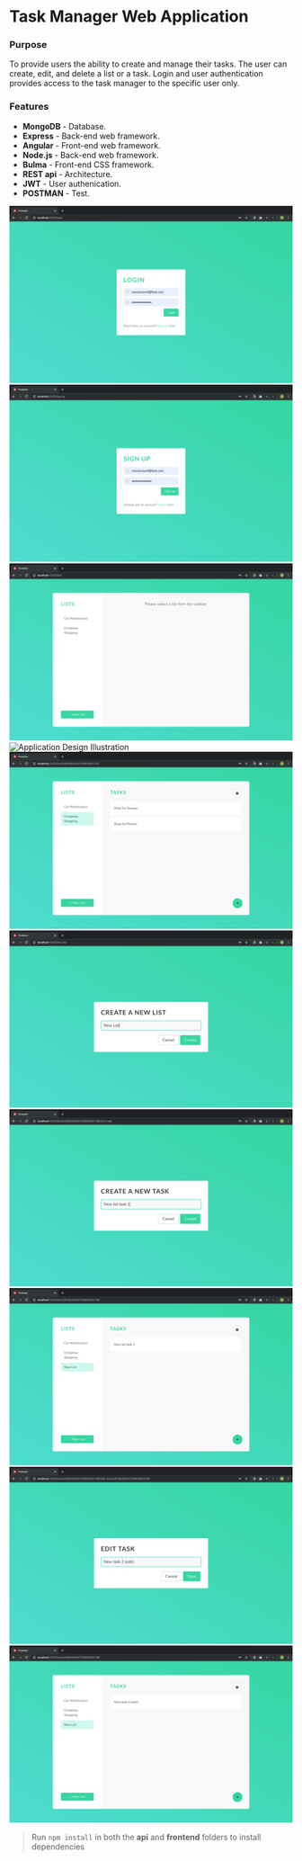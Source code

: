 # Task Manager Web Application

### Purpose 
To provide users the ability to create and manage their tasks. The user can create, edit, and delete a list or a task. Login and user authentication provides access to the task manager to the specific user only.

### Features 
- **MongoDB** - Database.  
- **Express** - Back-end web framework.
- **Angular** - Front-end web framework.
- **Node.js** - Back-end web framework.
- **Bulma** - Front-end CSS framework.
- **REST api** - Architecture.
- **JWT** - User authenication.
- **POSTMAN** - Test.

![Application Design Illustration](loginScreenshot.png)
![Application Design Illustration](signupScreenshot.png)
![Application Design Illustration](listScreenshot.png)
![Application Design Illustration](listScreenshot1.png)
![Application Design Illustration](listScreenshot2.png)
![Application Design Illustration](listScreenshot3.png)
![Application Design Illustration](listScreenshot4.png)
![Application Design Illustration](listScreenshot5.png)
![Application Design Illustration](listScreenshot6.png)
![Application Design Illustration](listScreenshot7.png)

> Run `npm install` in both the **api** and **frontend** folders to install dependencies

